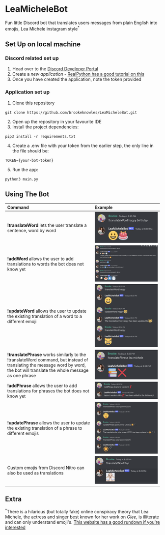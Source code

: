 # LeaMicheleBot

Fun little Discord bot that translates users messages from plain English into emojis, Lea Michele instagram style<sup>*</sup>

## Set Up on local machine

### Discord related set up
1. Head over to the [Discord Developer Portal](https://discord.com/developers/applications)
2.  Create a *new application* - [RealPython has a good tutorial on this](https://realpython.com/how-to-make-a-discord-bot-python/)
3.  Once you have created the application, note the token provided

### Application set up
1. Clone this repository
```shell
git clone https://github.com/brookeknowles/LeaMicheleBot.git
```
2. Open up the repository in your favourite IDE
3. Install the project dependencies:
```shell
pip3 install -r requirements.txt
```
4. Create a .env file with your token from the earlier step, the only line in the file should be:
```
TOKEN={your-bot-token}
```
5. Run the app:
```shell
python3 main.py
```

## Using The Bot

| Command         | Example       |
| :------------- |:-------------|
| **!translateWord** lets the user translate a sentence, word by word | ![Screenshot](/screenshots/translate-word.png) |
| **!addWord** allows the user to add translations to words the bot does not know yet       | ![Screenshot](/screenshots/add-new-word.png)      |
| **!updateWord** allows the user to update the existing translation of a word to a different emoji    | ![Screenshot](/screenshots/update-word.png)      |
| **!translatePhrase** works similarly to the !translateWord command, but instead of translating the message word by word, the bot will translate the whole message as one phrase | ![Screenshot](/screenshots/translate-phrase.png) |
| **!addPhrase** allows the user to add translations for phrases the bot does not know yet       | ![Screenshot](/screenshots/add-new-phrase.png)      |
| **!updatePhrase** allows the user to update the existing translation of a phrase to different emojis    | ![Screenshot](/screenshots/update-phrase.png)|
| Custom emojis from Discord Nitro can also be used as translations    | ![Screenshot](/screenshots/custom-emoji.png)|

## Extra

<sup>*</sup>There is a hilarious (but totally fake) online conspiracy theory that Lea Michele, the actress and singer best known for her work on *Glee*, is illiterate and can only understand emoji's. [This website has a good rundown if you're interested](https://thetab.com/uk/2022/03/16/lea-michele-illiterate-conspiracy-243951)
